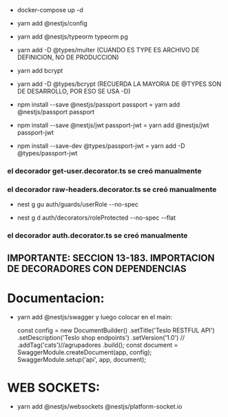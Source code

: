 - docker-compose up -d
- yarn add @nestjs/config
- yarn add @nestjs/typeorm typeorm pg
- yarn add -D @types/multer (CUANDO ES TYPE ES ARCHIVO DE DEFINICION, NO DE PRODUCCION)
- yarn add bcrypt
- yarn add -D @types/bcrypt (RECUERDA LA MAYORIA DE @TYPES SON DE DESARROLLO, POR ESO SE USA -D)

- npm install --save @nestjs/passport passport = yarn add @nestjs/passport passport
- npm install --save @nestjs/jwt passport-jwt = yarn add @nestjs/jwt passport-jwt
- npm install --save-dev @types/passport-jwt = yarn add -D @types/passport-jwt

### el decorador get-user.decorator.ts se creó manualmente
### el decorador raw-headers.decorator.ts se creó manualmente

- nest g gu auth/guards/userRole --no-spec

- nest g d auth/decorators/roleProtected --no-spec --flat

### el decorador auth.decorator.ts se creó manualmente

## IMPORTANTE: SECCION 13-183. IMPORTACION DE DECORADORES CON DEPENDENCIAS

# Documentacion:
- yarn add @nestjs/swagger
y luego colocar en el main:

    const config = new DocumentBuilder()
        .setTitle('Teslo RESTFUL API')
        .setDescription('Teslo shop endpoints')
        .setVersion('1.0')
        // .addTag('cats')//agrupadores
        .build();
    const document = SwaggerModule.createDocument(app, config);
    SwaggerModule.setup('api', app, document);

# WEB SOCKETS:
- yarn add @nestjs/websockets @nestjs/platform-socket.io